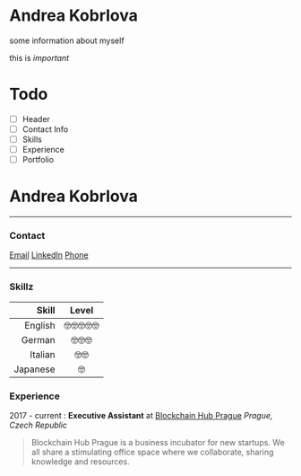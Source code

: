 # Andrea Kobrlova

some information about myself

this is *important*
# Todo

- [ ] Header
- [ ] Contact Info
- [ ] Skills
- [ ] Experience
- [ ] Portfolio

# Andrea Kobrlova

---

### **Contact**
[Email](mailto:andrea@blockchainhubprague.com)
[LinkedIn](linkedin.com/in/andreakobrlova)
[Phone](+420777249398)

---

### **Skillz**

| Skill | Level |
| ---: |:---:|
| English | 🤓🤓🤓🤓🤓 |
| German | 🤓🤓🤓 |
| Italian | 🤓🤓 |
| Japanese | 🤓 |

### **Experience**

2017 - current
:   **Executive Assistant** at [Blockchain Hub Prague](http://www.blockchainhubprague.com)
*Prague, Czech Republic*

>   Blockchain Hub Prague is a business incubator for new startups. We all share a stimulating office space where we collaborate, sharing knowledge and resources.

